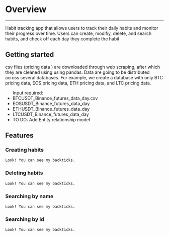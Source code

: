 <!DOCTYPE html>
<html lang="en">
<head>
    <meta charset="UTF-8">
</head>
<body>
    <h1>Overview</h1>
    <hr>
     <p>Habit tracking app that allows users to track their daily habits and 
      monitor their progress over time. Users can create, modifiy, delete, and search habits, and check off each day
    they complete the habit</a></p>
    <h2>Getting started</h2>
    csv files (pricing data ) are downloaded through web scraping, after which they are cleaned using 
    using pandas. Data are going to be distributed across several databases.
         For example, we create a database with only BTC pricing data, EOS pricing data, ETH pricing data, and LTC pricing data.
  <ul>  
      Input required:  </li>
      <li>BTCUSDT_Binance_futures_data_day.csv</li>
      <li>EOSUSDT_Binance_futures_data_day</li>
      <li>ETHUSDT_Binance_futures_data_day</li>
      <li>LTCUSDT_Binance_futures_data_day</li>
      <li>TO DO: Add Entity relationship model </li>

  </ul>
     <h2>Features</h2>
     <h3>Creating habits</h3>

```
Look! You can see my backticks.
```

<h3>Deleting habits</h3>

```
Look! You can see my backticks.
```

<h3>Searching by name</h3>

```
Look! You can see my backticks.
```

<h3>Searching by id</h3>

```
Look! You can see my backticks.
```
</body>


